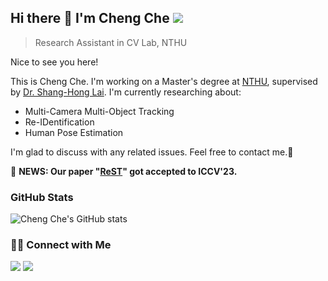 ## Hi there 👋  I'm Cheng Che ![](https://komarev.com/ghpvc/?username=chengche6230&color=728a7a)
> Research Assistant in CV Lab, NTHU

Nice to see you here!

This is Cheng Che. I'm working on a Master's degree at [NTHU](https://www.nthu.edu.tw/), supervised by [Dr. Shang-Hong Lai](http://www.cs.nthu.edu.tw/~lai/). I'm currently researching about:
* Multi-Camera Multi-Object Tracking
* Re-IDentification
* Human Pose Estimation

I'm glad to discuss with any related issues. Feel free to contact me.🤗

🎉 **NEWS: Our paper "[ReST](https://github.com/chengche6230/ReST)" got accepted to ICCV'23.**

### GitHub Stats
![Cheng Che's GitHub stats](https://github-readme-stats.vercel.app/api?username=chengche6230&theme=nord&show_icons=true)
<!--
[![Top Langs](https://github-readme-stats.vercel.app/api/top-langs/?username=chengche6230&layout=compact&theme=nord)](https://github.com/chengche6230/github-readme-stats)
-->

### 🤝🏻 Connect with Me
<!--[![](https://img.shields.io/badge/Blog-Che%20Blog-737C75)](https://chengche6230.github.io/)-->
[![](https://img.shields.io/badge/LinkedIn-Cheng%20Che%20Cheng-8E9BAE?logo=linkedin)](https://www.linkedin.com/in/cheng-che-cheng-645055232/)
[![](https://img.shields.io/badge/Gmail-chengche6230%40gmail.com-976666?logo=gmail)](mailto:chengche6230@gmail.com)


<!--
**chengche6230/chengche6230** is a ✨ _special_ ✨ repository because its `README.md` (this file) appears on your GitHub profile.

Here are some ideas to get you started:

- 🔭 I’m currently working on ...
- 🌱 I’m currently learning ...
- 👯 I’m looking to collaborate on ...
- 🤔 I’m looking for help with ...
- 💬 Ask me about ...
- 📫 How to reach me: ...
- 😄 Pronouns: ...
- ⚡ Fun fact: ...
-->
